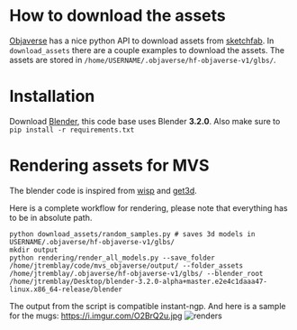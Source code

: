 # How to download the assets 
[Objaverse](https://objaverse.allenai.org/#explore) has a nice python API to download assets from [sketchfab](https://sketchfab.com/). 
In `download_assets` there are a couple examples to download the assets. The assets are stored in `/home/USERNAME/.objaverse/hf-objaverse-v1/glbs/`. 

# Installation
Download [Blender](https://www.blender.org/), this code base uses Blender **3.2.0**. 
Also make sure to `pip install -r requirements.txt`

# Rendering assets for MVS 
The blender code is inspired from [wisp](https://drive.google.com/drive/folders/1Via1TOsnG-3mUkkGteEoRJdEYJEx3wgf) and [get3d](https://github.com/nv-tlabs/GET3D/tree/master/render_shapenet_data).


Here is a complete workflow for rendering, please note that everything has to be in absolute path. 
```
python download_assets/random_samples.py # saves 3d models in USERNAME/.objaverse/hf-objaverse-v1/glbs/
mkdir output
python rendering/render_all_models.py --save_folder /home/jtremblay/code/mvs_objaverse/output/ --folder_assets /home/jtremblay/.objaverse/hf-objaverse-v1/glbs/ --blender_root /home/jtremblay/Desktop/blender-3.2.0-alpha+master.e2e4c1daaa47-linux.x86_64-release/blender
```

The output from the script is compatible instant-ngp. And here is a sample for the mugs: 
https://i.imgur.com/O2BrQ2u.jpg
![renders](https://i.imgur.com/CcdGXJL.jpg)